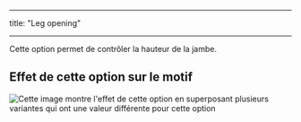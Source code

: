 - - -
title: "Leg opening"
- - -

Cette option permet de contrôler la hauteur de la jambe.

## Effet de cette option sur le motif

![Cette image montre l'effet de cette option en superposant plusieurs variantes qui ont une valeur différente pour cette option](ursula_legopening_sample.svg "Effect of this option on the pattern")
